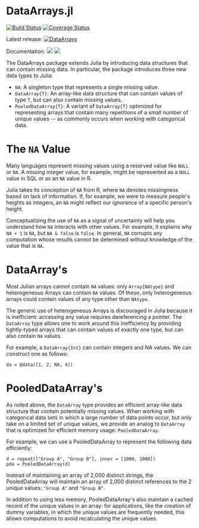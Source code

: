DataArrays.jl
=============

[![Build Status](https://travis-ci.org/JuliaStats/DataArrays.jl.svg?branch=master)](https://travis-ci.org/JuliaStats/DataArrays.jl)
[![Coverage Status](https://coveralls.io/repos/JuliaStats/DataArrays.jl/badge.svg?branch=master)](https://coveralls.io/r/JuliaStats/DataArrays.jl?branch=master)

Latest release:
[![DataArrays](http://pkg.julialang.org/badges/DataArrays_0.6.svg)](http://pkg.julialang.org/?pkg=DataArrays)

Documentation:
[![](https://img.shields.io/badge/docs-stable-blue.svg)](https://JuliaStats.github.io/DataArrays.jl/stable)
[![](https://img.shields.io/badge/docs-latest-blue.svg)](https://JuliaStats.github.io/DataArrays.jl/latest)


The DataArrays package extends Julia by introducing data structures that can contain missing data. In particular, the package introduces three new data types to Julia:

* `NA`: A singleton type that represents a single missing value.
* `DataArray{T}`: An array-like data structure that can contain values of type `T`, but can also contain missing values.
* `PooledDataArray{T}`: A variant of `DataArray{T}` optimized for representing arrays that contain many repetitions of a small number of unique values -- as commonly occurs when working with categorical data.

# The `NA` Value

Many languages represent missing values using a reserved value like `NULL` or `NA`. A missing integer value, for example, might be represented as a `NULL` value in SQL or as an `NA` value in R.

Julia takes its conception of `NA` from R, where `NA` denotes missingness based on lack of information. If, for example, we were to measure people's heights as integers, an `NA` might reflect our ignorance of a specific person's height.

Conceptualizing the use of `NA` as a signal of uncertainty will help you understand how `NA` interacts with other values. For example, it explains why `NA + 1` is `NA`, but `NA & false` is `false`. In general, `NA` corrupts any computation whose results cannot be determined without knowledge of the value that is `NA`.

# DataArray's

Most Julian arrays cannot contain `NA` values: only `Array{NAtype}` and heterogeneous Arrays can contain `NA` values. Of these, only heterogeneous arrays could contain values of any type other than `NAtype`.

The generic use of heterogeneous Arrays is discouraged in Julia because it is inefficient: accessing any value requires dereferencing a pointer. The `DataArray` type allows one to work around this inefficiency by providing tightly-typed arrays that can contain values of exactly one type, but can also contain `NA` values.

For example, a `DataArray{Int}` can contain integers and NA values. We can construct one as follows:

	da = @data([1, 2, NA, 4])

# PooledDataArray's

As noted above, the `DataArray` type provides an efficient array-like data structure that contain potentially missing values. When working with categorical data sets in which a large number of data points occur, but only take on a limited set of unique values, we provide an analog to `DataArray` that is optimized for efficient memory usage: `PooledDataArray`.

For example, we can use a PooledDataArray to represent the following data efficiently:

	d = repeat(["Group A", "Group B"], inner = [1000, 1000])
	pda = PooledDataArray(d)

Instead of maintaining an array of 2,000 distinct strings, the PooledDataArray will maintain an array of 2,000 distinct references to the 2 unique values: `"Group A"` and `"Group B"`.

In addition to using less memory, PooledDataArray's also maintain a cached record of the unique values in an array: for applications, like the creation of dummy variables, in which the unique values are frequently needed, this allows computations to avoid recalculating the unique values.
